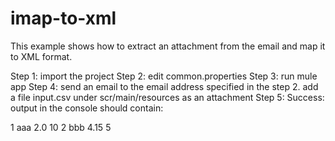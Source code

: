 imap-to-xml
===========

This example shows how to extract an attachment from the email and map it to XML format.

Step 1: import the project
Step 2: edit common.properties
Step 3: run mule app
Step 4: send an email to the email address specified in the step 2. add a file input.csv under scr/main/resources as 
an attachment 
Step 5: Success: output in the console should contain:

<orders>
  <order>
    <orderId>1</orderId>
    <name>aaa</name>
    <units>2.0</units>
    <pricePerUnit>10</pricePerUnit>
  </order>
</orders>
<orders>
  <order>
    <orderId>2</orderId>
    <name>bbb</name>
    <units>4.15</units>
    <pricePerUnit>5</pricePerUnit>
  </order>
</orders>
